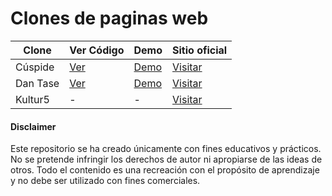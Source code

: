 # Clones de paginas web

| Clone    | Ver Código                                                               | Demo |Sitio oficial                                         |
| -------- | ------------------------------------------------------------------------ | --- |----------------------------------------------------- |
| Cúspide  | [Ver](https://github.com/JGRoldan/web-clone-lab/tree/main/cuspide-clone) | [Demo](https://cuspide-clone.vercel.app/)|[Visitar](https://cuspide.com/tienda/)                |
| Dan Tase | [Ver](https://github.com/JGRoldan/web-clone-lab/tree/main/dantase-clone) | [Demo](https://dantase-clone.vercel.app/) |[Visitar](https://www.dantase.com/?ref=land-book.com) |
| Kultur5 | - | - |[Visitar](https://www.kultur5.com/) |
#### Disclaimer

Este repositorio se ha creado únicamente con fines educativos y prácticos. No se pretende infringir los derechos de autor ni apropiarse de las ideas de otros. Todo el contenido es una recreación con el propósito de aprendizaje y no debe ser utilizado con fines comerciales.
